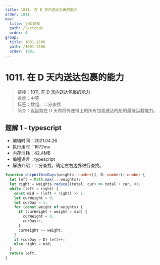 ```yaml
---
title: 1011. 在 D 天内送达包裹的能力
order: 1011
nav:
  title: 力扣题解
  path: /leetcode
  order: 4
group:
  title: 1001-1100
  path: /1001-1100
  order: 1001
---
```


# 1011. 在 D 天内送达包裹的能力

> 链接：[1011. 在 D 天内送达包裹的能力](https://leetcode-cn.com/problems/capacity-to-ship-packages-within-d-days/)  
> 难度：中等  
> 标签：数组、二分查找  
> 简介：返回能在 D 天内将传送带上的所有包裹送达的船的最低运载能力。

## 题解 1 - typescript

- 编辑时间：2021.04.26
- 执行用时：1672ms
- 内存消耗：42.4MB
- 编程语言：typescript
- 解法介绍：二分查找，确定左右边界进行查找。

```typescript
function shipWithinDays(weights: number[], D: number): number {
  let left = Math.max(...weights);
  let right = weights.reduce((total, cur) => total + cur, 0);
  while (left < right) {
    const mid = (left + right) >> 1;
    let curWeight = 0;
    let curDay = 1;
    for (const weight of weights) {
      if (curWeight + weight > mid) {
        curWeight = 0;
        curDay++;
      }
      curWeight += weight;
    }
    if (curDay > D) left++;
    else right = mid;
  }
  return left;
}
```
